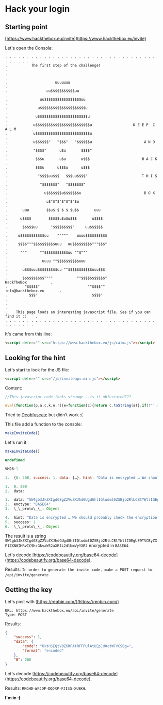 # Hack your login
## Starting point
[https://www.hackthebox.eu/invite](https://www.hackthebox.eu/invite)

Let's open the Console:
```text
. . . . . . . . . . . . . . . . . . . . . . . . . . . . . . . . . . . . . . . . . .
.           The first step of the challenge!                                      .
.                                                                                 .
.                      uuuuuuu                                                    .
.                  uu$$$$$$$$$$$uu                                                .
.               uu$$$$$$$$$$$$$$$$$uu                                             .
.              u$$$$$$$$$$$$$$$$$$$$$u                                            .
.             u$$$$$$$$$$$$$$$$$$$$$$$u                                           .
.            u$$$$$$$$$$$$$$$$$$$$$$$$$u                   K E E P  C A L M       .
.            u$$$$$$$$$$$$$$$$$$$$$$$$$u                                          .
.            u$$$$$$"   "$$$"   "$$$$$$u                        A N D             .
.            "$$$$"      u$u       $$$$"                                          .
.             $$$u       u$u       u$$$                        H A C K            .
.             $$$u      u$$$u      u$$$                                           .
.              "$$$$uu$$$   $$$uu$$$$"                         T H I S            .
.               "$$$$$$$"   "$$$$$$$"                                             .
.                 u$$$$$$$u$$$$$$$u                             B O X             .
.                  u$"$"$"$"$"$"$u                                                .
.       uuu        $$u$ $ $ $ $u$$       uuu                                      .
.      u$$$$        $$$$$u$u$u$$$       u$$$$                                     .
.       $$$$$uu      "$$$$$$$$$"     uu$$$$$$                                     .
.     u$$$$$$$$$$$uu    """""    uuuu$$$$$$$$$$                                   .
.     $$$$"""$$$$$$$$$$uuu   uu$$$$$$$$$"""$$$"                                   .
.      """      ""$$$$$$$$$$$uu ""$"""                                            .
.                uuuu ""$$$$$$$$$$uuu                                             .
.       u$$$uuu$$$$$$$$$uu ""$$$$$$$$$$$uuu$$$                                    .
.       $$$$$$$$$$""""           ""$$$$$$$$$$$"              HackTheBox           .
.        "$$$$$"                      ""$$$$""           info@hackthebox.eu       .
.          $$$"                         $$$$"                                     .
.                                                                                 .
.    This page loads an interesting javascript file. See if you can find it :)    .
. . . . . . . . . . . . . . . . . . . . . . . . . . . . . . . . . . . . . . . . . .
```

It's came from this line:
```html
<script defer="" src="https://www.hackthebox.eu/js/calm.js"></script>
```

## Looking for the hint
Let's start to look for the JS file:
```html
<script defer="" src="/js/inviteapi.min.js"></script>
```

Content:
```javascript
//This javascript code looks strange...is it obfuscated???

eval(function(p,a,c,k,e,r){e=function(c){return c.toString(a)};if(!''.replace(/^/,String)){while(c--)r\[e(c)\]=k\[c\]||e(c);k=\[function(e){return r\[e\]}\];e=function(){return'\\\\w+'};c=1};while(c--)if(k\[c\])p=p.replace(new RegExp('\\\\b'+e(c)+'\\\\b','g'),k\[c\]);return p}('0 3(){$.4({5:"6",7:"8",9:\\'/b/c/d/e/f\\',g:0(a){1.2(a)},h:0(a){1.2(a)}})}',18,18,'function|console|log|makeInviteCode|ajax|type|POST|dataType|json|url||api|invite|how|to|generate|success|error'.split('|'),0,{}))
```

Tried to [Deobfuscate](http://deobfuscatejavascript.com/) but didn't work :(

This file add a function to the console:
```javascript
makeInviteCode()
```

Let's run it:
```javascript
makeInviteCode()

undefined

VM26:1

1.  {0: 200, success: 1, data: {…}, hint: "Data is encrypted … We should probably check the encryption type in order to decrypt it…"}

1.  0: 200
2.  data:

1.  data: "SW4gb3JkZXIgdG8gZ2VuZXJhdGUgdGhlIGludml0ZSBjb2RlLCBtYWtlIGEgUE9TVCByZXF1ZXN0IHRvIC9hcGkvaW52aXRlL2dlbmVyYXRl"
2.  enctype: "BASE64"
3.  \_\_proto\_\_: Object

4.  hint: "Data is encrypted … We should probably check the encryption type in order to decrypt it…"
5.  success: 1
6.  \_\_proto\_\_: Object
```

The result is a string `SW4gb3JkZXIgdG8gZ2VuZXJhdGUgdGhlIGludml0ZSBjb2RlLCBtYWtlIGEgUE9TVCByZXF1ZXN0IHRvIC9hcGkvaW52aXRlL2dlbmVyYXRl` encrypted in `BASE64`.

Let's decode [https://codebeautify.org/base64-decode](https://codebeautify.org/base64-decode).

Results: `In order to generate the invite code, make a POST request to /api/invite/generate`.

## Getting the key
Let's post with [https://reqbin.com/](https://reqbin.com/)
```text
URL: https://www.hackthebox.eu/api/invite/generate
Type: POST
```

Results:
```json
{
    "success": 1,
    "data": {
        "code": "UktHSEQtV0ZKRFAtRFFPUlAtUEpJU0ctWFVCS0g=",
        "format": "encoded"
    },
    "0": 200
}
```

Let's decode [https://codebeautify.org/base64-decode](https://codebeautify.org/base64-decode).

Results: `RKGHD-WFJDP-DQORP-PJISG-XUBKH`.

**I'm in :)**

